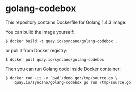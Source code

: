 # golang-codebox

This repository contains Dockerfile for Golang 1.4.3 image.

You can build the image yourself:

```
$ docker build -t quay.io/syncano/golang-codebox .
```

or pull it from Docker registry:

```
$ docker pull quay.io/syncano/golang-codebox
```

Then you can run Golang code inside Docker container:

```
$ docker run -it -v `pwd`/demo.go:/tmp/source.go \
    quay.io/syncano/golang-codebox go run /tmp/source.go
```
